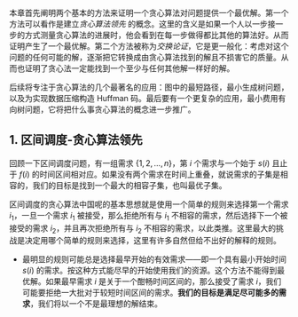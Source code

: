 ```toc
```
本章首先阐明两个基本的方法来证明一个贪心算法对问题提供一个最优解。第一个方法可以看作是建立*贪心算法领先* 的概念。这里的含义是如果一个人以一步接一步的方式测量贪心算法的进展时，他会看到在每一步做得都比其他的算法好。从而证明产生了一个最优解。第二个方法被称为*交换论证*，它是更一般化：考虑对这个问题的任何可能的解，逐渐把它转换成由贪心算法找到的解且不损害它的质量。从而也证明了贪心法一定能找到一个至少与任何其他解一样好的解。

后续将专注于贪心算法的几个最著名的应用：图中的最短路径，最小生成树问题，以及为实现数据压缩构造 Huffman 码。最后要有一个更复杂的应用，最小费用有向树问题，它将把什么事贪心算法的概念进一步推广。

## 1. 区间调度-贪心算法领先

回顾一下区间调度问题，有一组需求 $\{1,2,\dots,n\}$，第 $i$ 个需求与一个始于 $s(i)$ 且止于 $f(i)$ 的时间区间相对应。如果没有两个需求在时间上重叠，就说需求的子集是相容的，我们的目标是找到一个最大的相容子集，也叫最优子集。

区间调度的贪心算法中国呢的基本思想就是使用一个简单的规则来选择第一个需求 $i_1$，一旦一个需求 $i_1$ 被接受，那么拒绝所有与 $i_1$ 不相容的需求，然后选择下一个被接受的需求 $i_2$，并且再次拒绝所有与 $i_2$ 不相容的需求，以此类推。这里最大的挑战是决定用哪个简单的规则来选择，这里有许多自然但给不出好的解释的规则。

* 最明显的规则可能总是选择最早开始的有效需求——即一个具有最小开始时间 $s(i)$ 的需求。按这种方式能尽早的开始使用我们的资源。这个方法不能得到最优解。如果最早需求 $i$ 是关于一个酣畅时间区间的，那么接受了需求 $i$，我们可能要拒绝一大批对于较短时间区间的需求。**我们的目标是满足尽可能多的需求**，我们将以一个不是最理想的解结束。



































